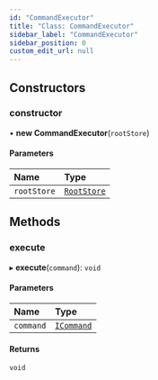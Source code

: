 ```yaml
---
id: "CommandExecutor"
title: "Class: CommandExecutor"
sidebar_label: "CommandExecutor"
sidebar_position: 0
custom_edit_url: null
---
```


## Constructors

### constructor

• **new CommandExecutor**(`rootStore`)

#### Parameters

| Name | Type |
| :------ | :------ |
| `rootStore` | [`RootStore`](RootStore.md) |

## Methods

### execute

▸ **execute**(`command`): `void`

#### Parameters

| Name | Type |
| :------ | :------ |
| `command` | [`ICommand`](../interfaces/ICommand.md) |

#### Returns

`void`
